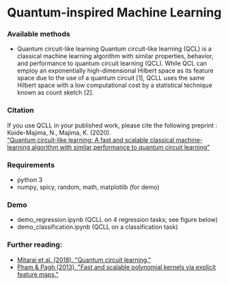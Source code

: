 # Quantum-inspired Machine Learning

### Available methods
* Quantum circuit-like learning
Quantum circuit-like learning (QCL) is a classical machine learning algorithm with similar properties, behavior, and performance to quantum circuit learning (QCL). While QCL can employ an exponentially high-dimensional Hilbert space as its feature space due to the use of a quantum circuit [1], QCLL uses the same Hilbert space with a low computational cost by a statistical technique known as count sketch [2]. 

### Citation
If you use QCLL in your published work, please cite the following preprint :<br>
Koide-Majima, N., Majima, K. (2020).<br>
[“Quantum circuit-like learning: A fast and scalable classical machine-learning algorithm with similar performance to quantum circuit learning”](https://arxiv.org/abs/2003.10667)<br>

### Requirements
* python 3
* numpy, spicy, random, math, matplotlib (for demo)

### Demo
* demo_regression.ipynb (QCLL on 4 regression tasks; see figure below)<br>
* demo_classification.ipynb (QCLL on a classification task)<br>

### Further reading:
* [Mitarai et al. (2018). "Quantum circuit learning."](https://arxiv.org/abs/1803.00745)
* [Pham & Pagh (2013). "Fast and scalable polynomial kernels via explicit feature maps."](https://chbrown.github.io/kdd-2013-usb/kdd/p239.pdf)
